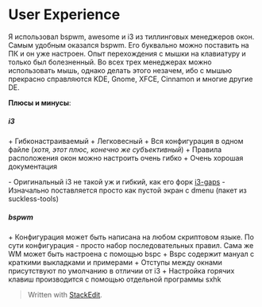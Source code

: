 # User Experience
Я использовал bspwm, awesome и i3 из тиллинговых менеджеров окон. Самым удобным оказался bspwm. Его буквально можно поставить на ПК и он уже настроен.
Опыт перехождения с мышки на клавиатуру и только был болезненный. Во всех трех менеджерах можно использовать мышь, однако делать этого незачем, ибо с мышью прекрасно справляются KDE, Gnome, XFCE, Cinnamon и многие другие DE.

**Плюсы и минусы**:
##### i3
\+ Гибконастраиваемый
\+ Легковесный
\+ Вся конфигурация в одном файле (*хотя, этот плюс, конечно же субъективный*)
\+ Правила расположения окон можно настроить очень гибко
\+ Очень хорошая документация

\- Оригинальный i3 не такой уж и гибкий, как его форк [i3-gaps](https://github.com/Airblader/i3)
\- Изначально поставляется просто как пустой экран с dmenu (пакет из suckless-tools)

##### bspwm
\+ Конфигурация может быть написана на любом скриптовом языке. По сути конфигурация - просто набор последовательных правил. Сама же WM может быть настроена с помощью bspc
\+ Bspc содержит мануал с краткими выкладками и примерами
\+ Отступы между окнами присутствуют по умолчанию в отличии от i3
\+ Настройка горячих клавиш производится с помощью отдельной программы sxhk

> Written with [StackEdit](https://stackedit.io/).
<!--stackedit_data:
eyJoaXN0b3J5IjpbNTA3OTAzNTE1XX0=
-->